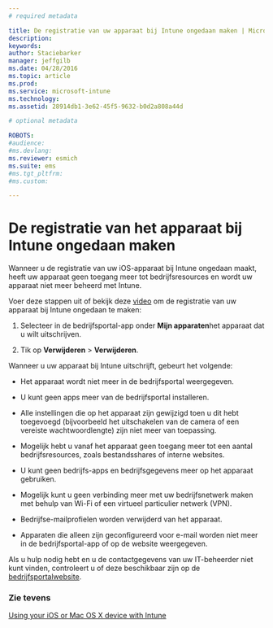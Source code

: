 ```yaml
---
# required metadata

title: De registratie van uw apparaat bij Intune ongedaan maken | Microsoft Intune
description:
keywords:
author: Staciebarker
manager: jeffgilb
ms.date: 04/28/2016
ms.topic: article
ms.prod:
ms.service: microsoft-intune
ms.technology:
ms.assetid: 28914db1-3e62-45f5-9632-b0d2a808a44d

# optional metadata

ROBOTS:
#audience:
#ms.devlang:
ms.reviewer: esmich
ms.suite: ems
#ms.tgt_pltfrm:
#ms.custom:

---
```



# De registratie van het apparaat bij Intune ongedaan maken

Wanneer u de registratie van uw iOS-apparaat bij Intune ongedaan maakt, heeft uw apparaat geen toegang meer tot bedrijfsresources en wordt uw apparaat niet meer beheerd met Intune.

Voer deze stappen uit of bekijk deze [video](http://aka.ms/kfz8j1) om de registratie van uw apparaat bij Intune ongedaan te maken:

1.  Selecteer in de bedrijfsportal-app onder **Mijn apparaten**het apparaat dat u wilt uitschrijven.

2.  Tik op **Verwijderen** &gt; **Verwijderen**.

Wanneer u uw apparaat bij Intune uitschrijft, gebeurt het volgende:

-   Het apparaat wordt niet meer in de bedrijfsportal weergegeven.

-   U kunt geen apps meer van de bedrijfsportal installeren.

-   Alle instellingen die op het apparaat zijn gewijzigd toen u dit hebt toegevoegd (bijvoorbeeld het uitschakelen van de camera of een vereiste wachtwoordlengte) zijn niet meer van toepassing.

-   Mogelijk hebt u vanaf het apparaat geen toegang meer tot een aantal bedrijfsresources, zoals bestandsshares of interne websites.

-   U kunt geen bedrijfs-apps en bedrijfsgegevens meer op het apparaat gebruiken.

-   Mogelijk kunt u geen verbinding meer met uw bedrijfsnetwerk maken met behulp van Wi-Fi of een virtueel particulier netwerk (VPN).

-   Bedrijfse-mailprofielen worden verwijderd van het apparaat.

-   Apparaten die alleen zijn geconfigureerd voor e-mail worden niet meer in de bedrijfsportal-app of op de website weergegeven.

Als u hulp nodig hebt en u de contactgegevens van uw IT-beheerder niet kunt vinden, controleert u of deze beschikbaar zijn op de [bedrijfsportalwebsite](http://portal.manage.microsoft.com).

### Zie tevens
[Using your iOS or Mac OS X device with Intune](using-your-ios-or-mac-os-x-device-with-intune.md)

<!--HONumber=Jun16_HO1-->


